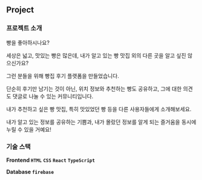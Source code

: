 ## Project

### 프로젝트 소개

빵을 좋아하시나요? 

세상은 넓고, 맛있는 빵은 많은데, 내가 알고 있는 빵 맛집 외의 다른 곳을 알고 싶진 않으신가요? 

그런 분들을 위해 빵집 후기 플랫폼을 만들었습니다.

단순히 후기만 남기는 것이 아닌, 위치 정보와 추천하는 빵도 공유하고, 그에 대한 의견도 댓글로 나눌 수 있는 커뮤니티입니다.

내가 추천하고 싶은 빵 맛집, 특히 맛있었던 빵 등을 다른 사용자들에게 소개해보세요.

내가 알고 있는 정보를 공유하는 기쁨과, 내가 몰랐던 정보를 알게 되는 즐거움을 동시에 누릴 수 있을 거예요!

### **기술 스택**

**Frontend `HTML`** **`CSS`** **`React`** **`TypeScript`**

**Database `firebase`**